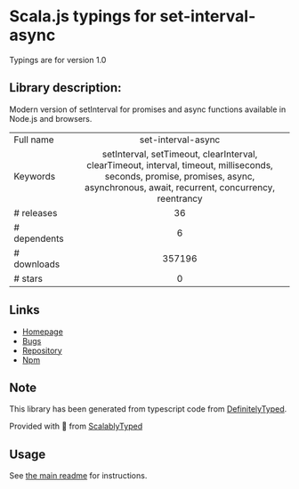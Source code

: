 
# Scala.js typings for set-interval-async

Typings are for version 1.0

## Library description:
Modern version of setInterval for promises and async functions available in Node.js and browsers.

|                    |                 |
| ------------------ | :-------------: |
| Full name          | set-interval-async |
| Keywords           | setInterval, setTimeout, clearInterval, clearTimeout, interval, timeout, milliseconds, seconds, promise, promises, async, asynchronous, await, recurrent, concurrency, reentrancy |
| # releases         | 36 |
| # dependents       | 6 |
| # downloads        | 357196 |
| # stars            | 0 |

## Links
- [Homepage](https://github.com/ealmansi/set-interval-async)
- [Bugs](https://github.com/ealmansi/set-interval-async/issues)
- [Repository](https://github.com/ealmansi/set-interval-async)
- [Npm](https://www.npmjs.com/package/set-interval-async)
    


## Note
This library has been generated from typescript code from [DefinitelyTyped](https://definitelytyped.org).

Provided with :purple_heart: from [ScalablyTyped](https://github.com/oyvindberg/ScalablyTyped)

## Usage
See [the main readme](../../readme.md) for instructions.


